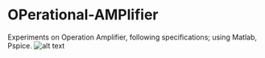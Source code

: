 # OPerational-AMPlifier
Experiments on Operation Amplifier, following specifications; using Matlab, Pspice.
![alt text](https://github.com/theocharistr/OPerational-AMPlifier/blob/master/Spice.png)
